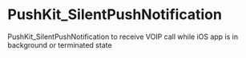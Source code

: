 # PushKit_SilentPushNotification
PushKit_SilentPushNotification to receive VOIP call while iOS app is in background or terminated state
